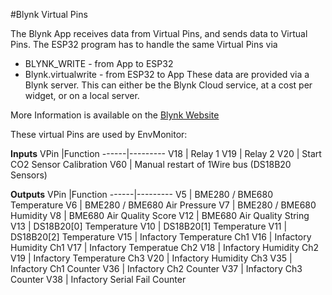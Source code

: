 #Blynk Virtual Pins

The Blynk App receives data from Virtual Pins, and sends data to Virtual Pins.
The ESP32 program has to handle the same Virtual Pins via 
- BLYNK_WRITE - from App to ESP32
- Blynk.virtualwrite - from ESP32 to App
These data are provided via a Blynk server. This can either be the Blynk Cloud service, at a cost per widget, or on a local server.

More Information is available on the [Blynk Website](https://blynk.io/)

These virtual Pins are used by EnvMonitor:

**Inputs**
VPin  |Function
------|---------
V18 | Relay 1
V19 | Relay 2
V20 | Start CO2 Sensor Calibration
V60 | Manual restart of 1Wire bus (DS18B20 Sensors)

**Outputs**
VPin  |Function
------|---------
V5  | BME280 / BME680 Temperature
V6  | BME280 / BME680 Air Pressure
V7  | BME280 / BME680 Humidity
V8  | BME680 Air Quality Score
V12 | BME680 Air Quality String
V13 | DS18B20[0]  Temperature
V10 | DS18B20[1]  Temperature
V11 | DS18B20[2]  Temperature
V15 | Infactory Temperature Ch1
V16 | Infactory Humidity Ch1
V17 | Infactory Temperatue Ch2
V18 | Infactory Humidity Ch2
V19 | Infactory Temperature Ch3
V20 | Infactory Humidity Ch3
V35 | Infactory Ch1 Counter 
V36 | Infactory Ch2 Counter 
V37 | Infactory Ch3 Counter 
V38 | Infactory Serial Fail Counter 